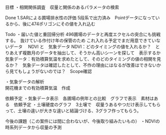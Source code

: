 目標
・相関関係調査　収量と関係のあるパラメータの検索

Done
1.SARによる圃場排水性の評価 5段系で出力済み　Pointデータになっているから、後に474ポリゴンにその値を入れ込む

Todo
・届いた値と重回帰分析
496圃場のデータと再度エクセルの突合にも挑戦する。　抜けている作付け年の保管のため
これ入れる予定でまだ用意できていないデータ　
NDVI と　気象データ
    NDVI：どのタイミングの値を入れるか？　とりあえず複数月のデータを抽出して、そうかん高いシーンを探して　表示するか
    気象データ：有効積算気温を求めたとして、そのどのタイミングの値の相関を見るか？　気象データは確認したとして、不作の理由にはなるが改善はできないから見てもしょうがないのでは？　Scope確認

・気象データの解析  
    開花機までの有効積算気温　作成

依頼予定
・気象データ表示　各圃場の例年との比較　グラフで表示　素材はある　依頼予定
・土壌硬度のグラフ　3土壌で　収量うあるやつだけ表示してもらって、土壌の違いが大きな違いと結論づける、3グラフ作ってもらう。


今後の課題（この案件には間に合わないが、今後取り組みたいもの）
・NDVIの時系列データから収量の予測